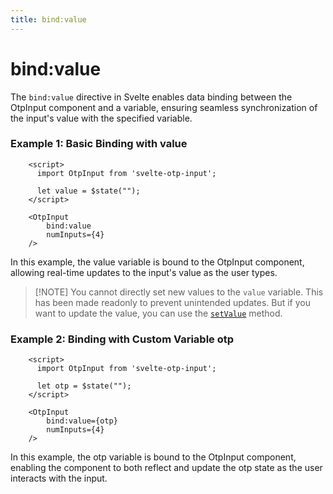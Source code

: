 ```yaml
---
title: bind:value
---
```


# bind:value

The `bind:value` directive in Svelte enables data binding between the OtpInput component and a variable, ensuring seamless synchronization of the input's value with the specified variable.

### Example 1: Basic Binding with value

```svelte
    <script>
      import OtpInput from 'svelte-otp-input';
      
      let value = $state("");
    </script>
    
    <OtpInput
        bind:value
        numInputs={4}
    />
```

In this example, the value variable is bound to the OtpInput component, allowing real-time updates to the input's value as the user types.

> [!NOTE] You cannot directly set new values to the `value` variable. This has been made readonly to prevent unintended updates. But if you want to update the value, you can use the [`setValue`](setvalue) method.

### Example 2: Binding with Custom Variable otp

```svelte
    <script>
      import OtpInput from 'svelte-otp-input';
      
      let otp = $state("");
    </script>
    
    <OtpInput
        bind:value={otp}
        numInputs={4}
    /> 
```

In this example, the otp variable is bound to the OtpInput component, enabling the component to both reflect and update the otp state as the user interacts with the input.